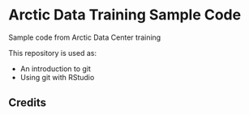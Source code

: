 # Arctic Data Training Sample Code
Sample code from Arctic Data Center training

This repository is used as:

* An introduction to git
* Using git with RStudio

## Credits

